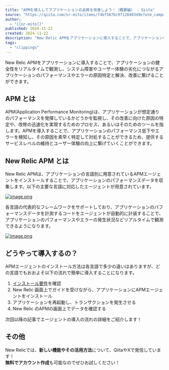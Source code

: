 ```yaml
---
title: "APMを導入してアプリケーションの品質を改善しよう！（概要編） - Qiita"
source: "https://qiita.com/nr-mito/items/74bf587bc97128403d9e?utm_campaign=popular_items&utm_medium=feed&utm_source=popular_items"
author:
  - "[[nr-mito]]"
published: 2024-11-22
created: 2024-11-22
description: "New Relic APMをアプリケーションに導入することで、アプリケーションの健全性をリアルタイムで観測し、システム障害やユーザー体験の劣化につながるアプリケーションのパフォーマンスやエラーの原因…"
tags:
  - "clippings"
---
```

New Relic APMをアプリケーションに導入することで、アプリケーションの健全性をリアルタイムで観測し、システム障害やユーザー体験の劣化につながるアプリケーションのパフォーマンスやエラーの原因特定と解決、改善に繋げることができます。

## APM とは

APM(Application Performance Monitoring)は、アプリケーションが想定通りのパフォーマンスを発揮しているかどうかを監視し、その改善に向けた原因の特定や、改修の迅速化を実現するためのプロセス、あるいはそのためのツールを指します。APMを導入することで、アプリケーションのパフォーマンス低下やエラーを検知し、その原因を素早く特定して対処することができるため、提供するサービスレベルの維持とユーザー体験の向上に繋げていくことができます。

## New Relic APM とは

New Relic APMは、アプリケーションの言語別に用意されているAPMエージェントをインストールすることで、アプリケーションのパフォーマンスデータを収集します。以下の主要な言語に対応したエージェントが用意されています。

[![image.png](https://qiita-user-contents.imgix.net/https%3A%2F%2Fqiita-image-store.s3.ap-northeast-1.amazonaws.com%2F0%2F3485441%2F4f64701a-e74e-a133-5c95-33e1f6cd2f46.png?ixlib=rb-4.0.0&auto=format&gif-q=60&q=75&s=05ff71e356e86d1a9ec5921204c9601e)](https://qiita-user-contents.imgix.net/https%3A%2F%2Fqiita-image-store.s3.ap-northeast-1.amazonaws.com%2F0%2F3485441%2F4f64701a-e74e-a133-5c95-33e1f6cd2f46.png?ixlib=rb-4.0.0&auto=format&gif-q=60&q=75&s=05ff71e356e86d1a9ec5921204c9601e)

各言語の代表的なフレームワークをサポートしており、アプリケーションのパフォーマンスデータを計測するコードをエージェントが自動的に計装することで、アプリケーションのパフォーマンスやエラーの発生状況などリアルタイムで観測できるようになります。

[![image.png](https://qiita-user-contents.imgix.net/https%3A%2F%2Fqiita-image-store.s3.ap-northeast-1.amazonaws.com%2F0%2F3485441%2F679597af-56dc-888f-dd7d-f80187da7c2a.png?ixlib=rb-4.0.0&auto=format&gif-q=60&q=75&s=d4edfffc15a1e05e32453d7e6068849c)](https://qiita-user-contents.imgix.net/https%3A%2F%2Fqiita-image-store.s3.ap-northeast-1.amazonaws.com%2F0%2F3485441%2F679597af-56dc-888f-dd7d-f80187da7c2a.png?ixlib=rb-4.0.0&auto=format&gif-q=60&q=75&s=d4edfffc15a1e05e32453d7e6068849c)

## どうやって導入するの？

APMエージェントのインストール方法は各言語で多少の違いはありますが、どの言語でもおおよそ以下の流れで簡単に導入することになります。

1. [インストール要件](https://docs.newrelic.com/jp/docs/new-relic-solutions/new-relic-one/install-configure/compatibility-requirements-new-relic-agents-products/?_gl=1*skbddj*_gcl_au*MjExMjUzMzg4NC4xNzMxMzc3ODcy*_ga*Mzc0MTY4NjAzLjE3MDgwNDU0Mzg.*_ga_R5EF3MCG7B*MTczMjI0NjgyOC42MjIuMS4xNzMyMjQ3MzQ3LjU1LjEuMTE2MzM0MzM0MA..)を確認
2. New Relic 画面上でガイドを受けながら、アプリケーションにAPMエージェントをインストール
3. アプリケーションを再起動し、トランザクションを発生させる
4. New Relic のAPMの画面上でデータを確認する

次回以降の記事でエージェントの導入の流れの詳細をご紹介します！

## その他

New Relicでは、**新しい機能やその活用方法**について、QiitaやXで発信しています！  
**無料でアカウント作成**も可能なのでぜひお試しください！